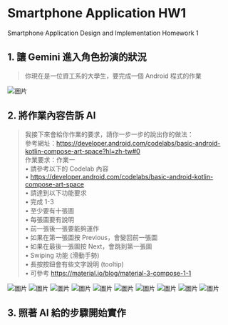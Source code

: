 # Smartphone Application HW1
 Smartphone Application Design and Implementation Homework 1

## 1. 讓 Gemini 進入角色扮演的狀況
> 你現在是一位資工系的大學生，要完成一個 Android 程式的作業

![圖片](https://github.com/user-attachments/assets/c77760ea-5830-46f2-9aa2-3f69a191db1a)

## 2. 將作業內容告訴 AI
> 我接下來會給你作業的要求，請你一步一步的說出你的做法：  
> 參考網址：https://developer.android.com/codelabs/basic-android-kotlin-compose-art-space?hl=zh-tw#0  
> 作業要求：作業一  
> • 請參考以下的 Codelab 內容  
> • https://developer.android.com/codelabs/basic-android-kotlin-compose-art-space  
> • 請達到以下功能要求  
> • 完成 1-3  
> • 至少要有十張圖  
> • 每張圖要有說明  
> • 前一張後一張要能夠運作  
> • 如果在第一張圖按 Previous，會變回前一張圖  
> • 如果在最後一張圖按 Next，會跳到第一張圖  
> • Swiping 功能 (滑動手勢)  
> • 長按按鈕會有些文字說明 (tooltip)  
> • 可參考 https://material.io/blog/material-3-compose-1-1   

![圖片](https://github.com/user-attachments/assets/33f3f883-fc64-4d60-a6b1-3abf1195317d)
![圖片](https://github.com/user-attachments/assets/80aa43f5-4ca0-40e4-985e-ac83e69310c6)
![圖片](https://github.com/user-attachments/assets/90c58c14-06aa-4770-996f-a58bf4dffbd3)
![圖片](https://github.com/user-attachments/assets/366412d8-0085-4b41-a825-11b58dee9d77)
![圖片](https://github.com/user-attachments/assets/d01f610e-7f58-48fa-896e-0c5c16d8aff7)
![圖片](https://github.com/user-attachments/assets/f0c139e3-de8f-4848-b99e-d20b948feee7)
![圖片](https://github.com/user-attachments/assets/4c3fff36-762c-44cc-abc7-39716a04b741)
![圖片](https://github.com/user-attachments/assets/e05eefef-c9b6-4eb8-a898-4d80ba3bda1b)
![圖片](https://github.com/user-attachments/assets/646c2782-31ab-48ba-9ff9-ed4703720961)
![圖片](https://github.com/user-attachments/assets/30628fab-7bca-4eff-8588-dee80e97a363)

## 3. 照著 AI 給的步驟開始實作


